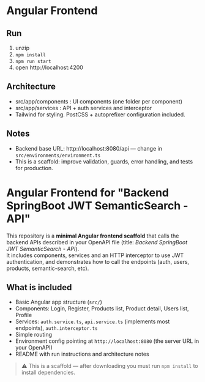 # Angular Frontend

## Run
1. unzip
2. `npm install`
3. `npm run start`
4. open http://localhost:4200

## Architecture
- src/app/components : UI components (one folder per component)
- src/app/services : API + auth services and interceptor
- Tailwind for styling. PostCSS + autoprefixer configuration included.

## Notes
- Backend base URL: http://localhost:8080/api — change in `src/environments/environment.ts`
- This is a scaffold: improve validation, guards, error handling, and tests for production.




# Angular Frontend for "Backend SpringBoot JWT SemanticSearch - API"

This repository is a **minimal Angular frontend scaffold** that calls the backend APIs described in your OpenAPI file (title: *Backend SpringBoot JWT SemanticSearch - API*).  
It includes components, services and an HTTP interceptor to use JWT authentication, and demonstrates how to call the endpoints (auth, users, products, semantic-search, etc).

## What is included
- Basic Angular app structure (`src/`)
- Components: Login, Register, Products list, Product detail, Users list, Profile
- Services: `auth.service.ts`, `api.service.ts` (implements most endpoints), `auth.interceptor.ts`
- Simple routing
- Environment config pointing at `http://localhost:8080` (the server URL in your OpenAPI)
- README with run instructions and architecture notes

> ⚠️ This is a scaffold — after downloading you must run `npm install` to install dependencies.